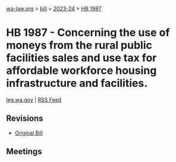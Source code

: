 [wa-law.org](/) > [bill](/bill/) > [2023-24](/bill/2023-24/) > [HB 1987](/bill/2023-24/hb/1987/)

# HB 1987 - Concerning the use of moneys from the rural public facilities sales and use tax for affordable workforce housing infrastructure and facilities.
[leg.wa.gov](https://app.leg.wa.gov/billsummary?BillNumber=1987&Year=2023&Initiative=false) | [RSS Feed](./rss.xml)

## Revisions
* [Original Bill](1/)

## Meetings